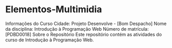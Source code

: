 # Elementos-Multimidia
Informações do Curso Cidade: Projeto Desenvolve - [Bom Despacho] Nome da disciplina: Introdução à Programação Web Número de matrícula: [PDBD0018] Sobre o Repositório Este repositório contém as atividades do curso de Introdução à Programação Web.
